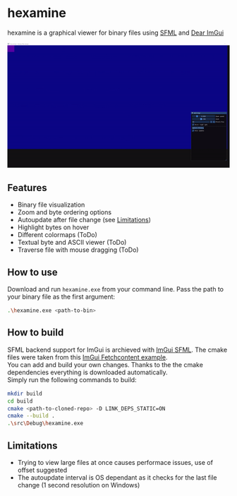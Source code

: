# hexamine
hexamine is a graphical viewer for binary files using [SFML](https://github.com/SFML/SFML) and [Dear ImGui](https://github.com/ocornut/imgui)

![Hexamine Autoupdate](img/hexamine-autoupdate.gif)

## Features
- Binary file visualization
- Zoom and byte ordering options
- Autoupdate after file change (see [Limitations](#limitations))
- Highlight bytes on hover
- Different colormaps (ToDo)
- Textual byte and ASCII viewer (ToDo)
- Traverse file with mouse dragging (ToDo)

## How to use
Download and run `hexamine.exe` from your command line. Pass the path to your binary file as the first argument:
```sh
.\hexamine.exe <path-to-bin>
```

## How to build
SFML backend support for ImGui is archieved with [ImGui SFML](https://github.com/SFML/imgui-sfml). The cmake files were taken from this [ImGui Fetchcontent example](https://github.com/eliasdaler/imgui-sfml-fetchcontent).\
You can add and build your own changes. Thanks to the the cmake dependencies everything is downloaded automatically. \
Simply run the following commands to build:

```sh
mkdir build
cd build
cmake <path-to-cloned-repo> -D LINK_DEPS_STATIC=ON
cmake --build .
.\src\Debug\hexamine.exe
```

## Limitations
- Trying to view large files at once causes performace issues, use of offset suggested
- The autoupdate interval is OS dependant as it checks for the last file change (1 second resolution on Windows) 
